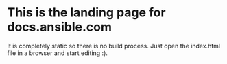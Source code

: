 # This is the landing page for docs.ansible.com

It is completely static so there is no build process.  Just open the index.html
file in a browser and start editing :).

